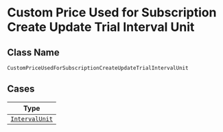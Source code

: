 
# Custom Price Used for Subscription Create Update Trial Interval Unit

## Class Name

`CustomPriceUsedForSubscriptionCreateUpdateTrialIntervalUnit`

## Cases

| Type |
|  --- |
| [`IntervalUnit`](../../../doc/models/interval-unit.md) |

